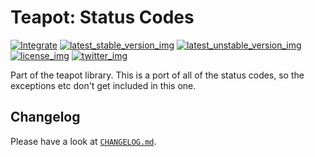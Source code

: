 # Teapot: Status Codes

[![Integrate](https://github.com/teapot-php/status-code/actions/workflows/integrate.yaml/badge.svg)](https://github.com/teapot-php/status-code/actions/workflows/integrate.yaml)
[![latest_stable_version_img]][latest_stable_version]
[![latest_unstable_version_img]][latest_unstable_version]
[![license_img]][license]
[![twitter_img]][twitter]

Part of the teapot library. This is a port of all of the status codes, so the exceptions etc don't get included in this one.

[latest_stable_version_img]: https://img.shields.io/packagist/v/teapot/status-code.svg "Latest Stable Version"
[latest_stable_version]: https://packagist.org/packages/teapot/status-code "Latest Stable Version"

[latest_unstable_version_img]: https://img.shields.io/packagist/vpre/teapot/status-code.svg "Latest Unstable Version"
[latest_unstable_version]: https://packagist.org/packages/teapot/status-code "Latest Unstable Version"

[license_img]: https://img.shields.io/packagist/l/teapot/status-code.svg "License"
[license]: https://packagist.org/packages/teapot/status-code

[twitter_img]: https://img.shields.io/badge/twitter-%40shrikeh-blue.svg "@shrikeh on Twitter"
[twitter]: https://twitter.com/shrikeh

## Changelog

Please have a look at [`CHANGELOG.md`](CHANGELOG.md).
